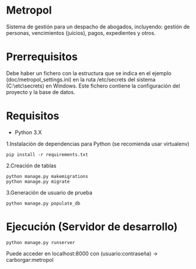 # Metropol
Sistema de gestión para un despacho de abogados, incluyendo: gestión de personas, vencimientos (juicios), pagos, expedientes y otros. 

# Prerrequisitos
Debe haber un fichero con la estructura que se indica en el ejemplo (doc/metropol_settings.ini) en la ruta /etc/secrets del sistema (C:\etc\secrets) en Windows. Este fichero contiene la configuración del proyecto y la base de datos.

# Requisitos
* Python 3.X

1.Instalación de dependencias para Python (se recomienda usar virtualenv)
```
pip install -r requirements.txt
```

2.Creación de tablas
```
python manage.py makemigrations
python manage.py migrate
```

3.Generación de usuario de prueba
```
python manage.py populate_db
```

# Ejecución (Servidor de desarrollo)
```
python manage.py runserver
```

Puede acceder en localhost:8000 con (usuario:contraseña) -> carborgar:metropol
